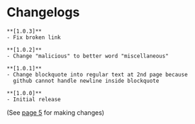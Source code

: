 # Changelogs

    **[1.0.3]**
    - Fix broken link

    **[1.0.2]**
    - Change "malicious" to better word "miscellaneous" 

    **[1.0.1]**
    - Change blockquote into regular text at 2nd page because
      github cannot handle newline inside blockquote

    **[1.0.0]**
    - Initial release

(See [page 5](https://github.com/Thor-x86/varl/blob/master/docs/5-Contribution.md) for making changes)
